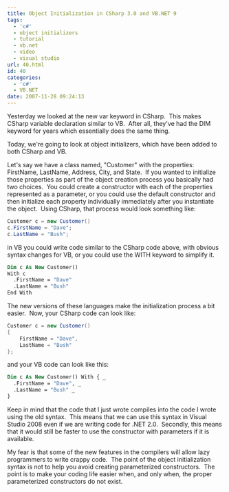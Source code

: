 ```yaml
---
title: Object Initialization in CSharp 3.0 and VB.NET 9
tags:
  - 'c#'
  - object initializers
  - tutorial
  - vb.net
  - video
  - visual studio
url: 40.html
id: 40
categories:
  - 'c#'
  - VB.NET
date: 2007-11-28 09:24:13
---
```


Yesterday we looked at the new var keyword in CSharp.  This makes CSharp variable declaration similar to VB.  After all, they've had the DIM keyword for years which essentially does the same thing.

Today, we're going to look at object initializers, which have been added to both CSharp and VB.

<!-- more -->

Let's say we have a class named, "Customer" with the properties: FirstName, LastName, Address, City, and State.  If you wanted to initialize those properties as part of the object creation process you basically had two choices.  You could create a constructor with each of the properties represented as a parameter, or you could use the default constructor and then initialize each property individually immediately after you instantiate the object.  Using CSharp, that process would look something like:

``` csharp
Customer c = new Customer()
c.FirstName = "Dave";
c.LastName = "Bush";
```

in VB you could write code similar to the CSharp code above, with obvious syntax changes for VB, or you could use the WITH keyword to simplify it.

``` vb
Dim c As New Customer()
With c
  .FirstName = "Dave"
  .LastName = "Bush"
End With
```

The new versions of these languages make the initialization process a bit easier.  Now, your CSharp code can look like:

``` csharp
Customer c = new Customer()
{
    FirstName = "Dave",
    LastName = "Bush"
};
```

and your VB code can look like this:

``` vb
Dim c As New Customer() With { _
  .FirstName = "Dave", _
  .LastName = "Bush" _
}
```

Keep in mind that the code that I just wrote compiles into the code I wrote using the old syntax.  This means that we can use this syntax in Visual Studio 2008 even if we are writing code for .NET 2.0.  Secondly, this means that it would still be faster to use the constructor with parameters if it is available.

My fear is that some of the new features in the compilers will allow lazy programmers to write crappy code.  The point of the object initialization syntax is not to help you avoid creating parameterized constructors.  The point is to make your coding life easier when, and only when, the proper parameterized constructors do not exist.
